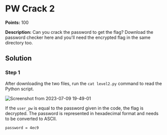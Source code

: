 # PW Crack 2


**Points:** 100

**Description:** Can you crack the password to get the flag?
Download the password checker here and you'll need the encrypted flag in the same directory too.


## Solution 

### Step 1

After downloading the two files, run the `cat level2.py` command to read the Python script. 

![Screenshot from 2023-07-09 19-49-01](https://github.com/HelsNetwork/CTF-writeups/assets/87879515/51e0ff47-232c-4581-8227-0cc249105810)


If the `user_pw` is equal to the password given in the code, the flag is decrypted. The password is represented in hexadecimal format and needs to be converted to ASCII.

`password = 4ec9`
